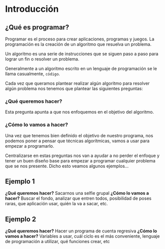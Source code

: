 # Introducción

## ¿Qué es programar?

Programar es el proceso para crear aplicaciones, programas y juegos. La programación es la creación de un algoritmo que resuelva un problema.

Un algoritmo es una serie de instrucciones que se siguen paso a paso para lograr un fin o resolver un problema.

Generalmente a un algoritmo escrito en un lenguaje de programación se le llama casualmente, ```código```.

Cada vez que queramos plantear realizar algún algoritmo para resolver algún problema nos tenemos que plantear las siguientes preguntas:

### ¿Qué queremos hacer?

Esta pregunta apunta a que nos enfoquemos en el objetivo del algoritmo.

### ¿Cómo lo vamos a hacer?

Una vez que tenemos bien definido el objetivo de nuestro programa, nos podemos poner a pensar que técnicas algorítmicas, vamos a usar para empezar a programarlo.

Centralizarse en estas preguntas nos van a ayudar a no perder el enfoque y tener un buen diseño base para empezar a programar cualquier problema que se nos presente. Dicho esto veamos algunos ejemplos...

## Ejemplo 1

**¿Qué queremos hacer?**
Sacarnos una selfie grupal
**¿Cómo lo vamos a hacer?**
Buscar el fondo, analizar que entren todos, posibilidad de poses raras, que aplicación usar, quién la va a sacar, etc.

## Ejemplo 2

**¿Qué queremos hacer?**
Hacer un programa de cuenta regresiva
**¿Cómo lo vamos a hacer?**
Variables a usar, cuál ciclo es el más conveniente, lenguaje de programación a utilizar, qué funciones crear, etc
